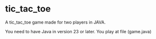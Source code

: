 # tic_tac_toe
A tic_tac_toe game made for two players in JAVA.

You need to have Java in version 23 or later.
You play at file (game.java)
